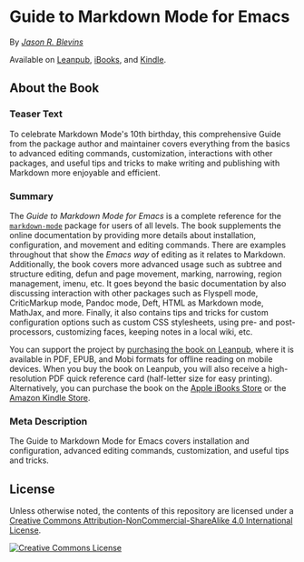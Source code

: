 # Guide to Markdown Mode for Emacs

By [*Jason R. Blevins*](https://jblevins.org/)

Available on [Leanpub][], [iBooks][], and [Kindle][].

## About the Book

### Teaser Text

To celebrate Markdown Mode's 10th birthday, this comprehensive Guide from the package author and maintainer covers everything from the basics to advanced editing commands, customization, interactions with other packages, and useful tips and tricks to make writing and publishing with Markdown more enjoyable and efficient.

### Summary

The *Guide to Markdown Mode for Emacs* is a complete reference for the [`markdown-mode`](https://jblevins.org/projects/markdown-mode/) package for users of all levels.  The book supplements the online documentation by providing more details about installation, configuration, and movement and editing commands.  There are examples throughout that show the *Emacs way* of editing as it relates to Markdown.  Additionally, the book covers more advanced usage such as subtree and structure editing, defun and page movement, marking, narrowing, region management, imenu, etc.  It goes beyond the basic documentation by also discussing interaction with other packages such as Flyspell mode, CriticMarkup mode, Pandoc mode, Deft, HTML as Markdown mode, MathJax, and more.  Finally, it also contains tips and tricks for custom configuration options such as custom CSS stylesheets, using pre- and post-processors, customizing faces, keeping notes in a local wiki, etc.

You can support the project by [purchasing the book on Leanpub](https://leanpub.com/markdown-mode/), where it is available in PDF, EPUB, and Mobi formats for offline reading on mobile devices.  When you buy the book on Leanpub, you will also receive a high-resolution PDF quick reference card (half-letter size for easy printing).  Alternatively, you can purchase the book on the [Apple iBooks Store][ibooks] or the [Amazon Kindle Store][kindle].

### Meta Description

The Guide to Markdown Mode for Emacs covers installation and configuration, advanced editing commands, customization, and useful tips and tricks.

## License

Unless otherwise noted, the contents of this repository are licensed under a [Creative Commons Attribution-NonCommercial-ShareAlike 4.0 International License][license].

[![Creative Commons License][badge]][license]

[leanpub]: https://leanpub.com/markdown-mode/
[kindle]: http://www.amazon.com/exec/obidos/ASIN/B0758XZYZC/jblevins-20
[ibooks]: https://geo.itunes.apple.com/us/book/markdown/id1277880386?mt=11&at=11l5Vs
[license]: http://creativecommons.org/licenses/by-nc-sa/4.0/
[badge]: https://i.creativecommons.org/l/by-nc-sa/4.0/88x31.png
